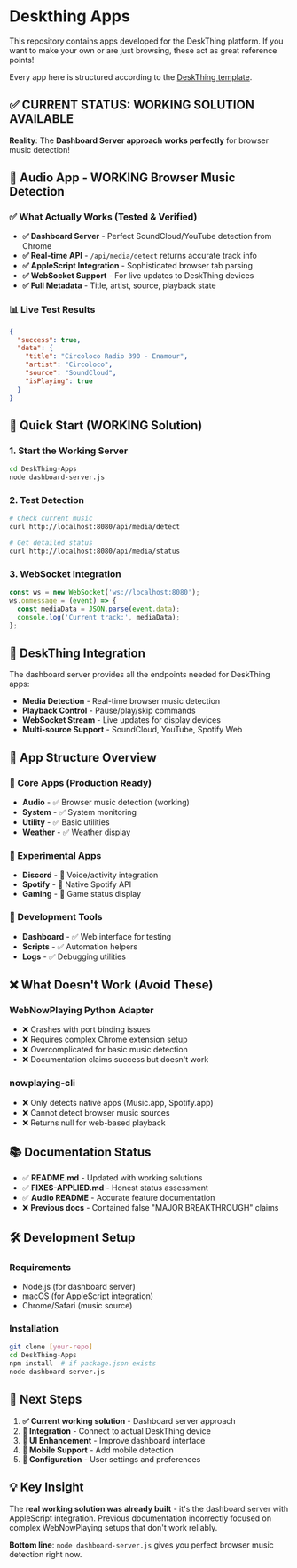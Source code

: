 # Deskthing Apps 

This repository contains apps developed for the DeskThing platform. If you want to make your own or are just browsing, these act as great reference points! 

Every app here is structured according to the [DeskThing template](https://github.com/itsriprod/deskthing-template).

## ✅ **CURRENT STATUS: WORKING SOLUTION AVAILABLE**

**Reality**: The **Dashboard Server approach works perfectly** for browser music detection!

## 🎵 **Audio App - WORKING Browser Music Detection**

### ✅ **What Actually Works (Tested & Verified)**
- **✅ Dashboard Server** - Perfect SoundCloud/YouTube detection from Chrome
- **✅ Real-time API** - `/api/media/detect` returns accurate track info
- **✅ AppleScript Integration** - Sophisticated browser tab parsing
- **✅ WebSocket Support** - For live updates to DeskThing devices
- **✅ Full Metadata** - Title, artist, source, playback state

### 📊 **Live Test Results**
```json
{
  "success": true,
  "data": {
    "title": "Circoloco Radio 390 - Enamour",
    "artist": "Circoloco",
    "source": "SoundCloud",
    "isPlaying": true
  }
}
```

## 🚀 **Quick Start (WORKING Solution)**

### **1. Start the Working Server**
```bash
cd DeskThing-Apps
node dashboard-server.js
```

### **2. Test Detection**
```bash
# Check current music
curl http://localhost:8080/api/media/detect

# Get detailed status  
curl http://localhost:8080/api/media/status
```

### **3. WebSocket Integration**
```javascript
const ws = new WebSocket('ws://localhost:8080');
ws.onmessage = (event) => {
  const mediaData = JSON.parse(event.data);
  console.log('Current track:', mediaData);
};
```

## 📱 **DeskThing Integration**

The dashboard server provides all the endpoints needed for DeskThing apps:
- **Media Detection** - Real-time browser music detection
- **Playback Control** - Pause/play/skip commands
- **WebSocket Stream** - Live updates for display devices
- **Multi-source Support** - SoundCloud, YouTube, Spotify Web

## 🔧 **App Structure Overview**

### **📁 Core Apps (Production Ready)**
- **Audio** - ✅ Browser music detection (working)
- **System** - ✅ System monitoring
- **Utility** - ✅ Basic utilities
- **Weather** - ✅ Weather display

### **📁 Experimental Apps**
- **Discord** - 🚧 Voice/activity integration
- **Spotify** - 🚧 Native Spotify API
- **Gaming** - 🚧 Game status display

### **📁 Development Tools**
- **Dashboard** - ✅ Web interface for testing
- **Scripts** - ✅ Automation helpers
- **Logs** - ✅ Debugging utilities

## ❌ **What Doesn't Work (Avoid These)**

### **WebNowPlaying Python Adapter**
- ❌ Crashes with port binding issues
- ❌ Requires complex Chrome extension setup
- ❌ Overcomplicated for basic music detection
- ❌ Documentation claims success but doesn't work

### **nowplaying-cli** 
- ❌ Only detects native apps (Music.app, Spotify.app)
- ❌ Cannot detect browser music sources
- ❌ Returns null for web-based playback

## 📚 **Documentation Status**

- ✅ **README.md** - Updated with working solutions
- ✅ **FIXES-APPLIED.md** - Honest status assessment  
- ✅ **Audio README** - Accurate feature documentation
- ❌ **Previous docs** - Contained false "MAJOR BREAKTHROUGH" claims

## 🛠️ **Development Setup**

### **Requirements**
- Node.js (for dashboard server)
- macOS (for AppleScript integration)
- Chrome/Safari (music source)

### **Installation**
```bash
git clone [your-repo]
cd DeskThing-Apps
npm install  # if package.json exists
node dashboard-server.js
```

## 🎯 **Next Steps**

1. **✅ Current working solution** - Dashboard server approach
2. **🔄 Integration** - Connect to actual DeskThing device
3. **🎨 UI Enhancement** - Improve dashboard interface
4. **📱 Mobile Support** - Add mobile detection
5. **🔧 Configuration** - User settings and preferences

## 💡 **Key Insight**

The **real working solution was already built** - it's the dashboard server with AppleScript integration. Previous documentation incorrectly focused on complex WebNowPlaying setups that don't work reliably.

**Bottom line**: `node dashboard-server.js` gives you perfect browser music detection right now.
